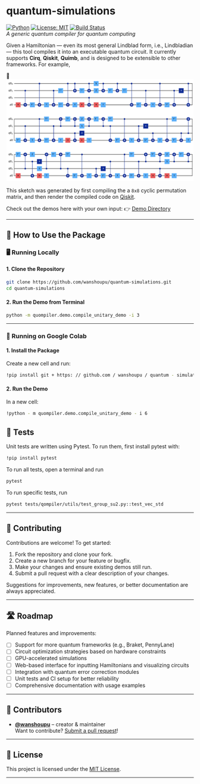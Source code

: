 # quantum-simulations

[![Python](https://img.shields.io/badge/Python-3.8%2B-blue)](https://www.python.org/)
[![License: MIT](https://img.shields.io/badge/License-MIT-yellow.svg)](LICENSE)
[![Build Status](https://img.shields.io/badge/build-passing-brightgreen)]()  
*A generic quantum compiler for quantum computing*

Given a Hamiltonian — even its most general Lindblad form, i.e., Lindbladian — this tool compiles it into an executable quantum circuit. It currently supports **Cirq**, **Qiskit**, **Quimb**,
and is designed to be extensible to other frameworks. For example,

📄 [![Circuit sketch compiled off an 8x8 cyclic unitary matrix](docs/qc_qiskit_sketch.png)](docs/qc_qiskit_sketch.pdf)

This sketch was generated by first compiling the a `8x8` cyclic permutation matrix, and then render the compiled code on [Qiskit](https://github.com/qiskit). 

Check out the demos here with your own input:
👉 [Demo Directory](https://github.com/wanshoupu/quantum-simulations/blob/main/quompiler/demo)

---

## 🚀 How to Use the Package

### 🖥️ Running Locally

#### 1. Clone the Repository

```bash
git clone https://github.com/wanshoupu/quantum-simulations.git
cd quantum-simulations
```

#### 2. Run the Demo from Terminal

```bash
python -m quompiler.demo.compile_unitary_demo -i 3
```

---

### 📓 Running on Google Colab

#### 1. Install the Package

Create a new cell and run:

```bash
!pip install git + https: // github.com / wanshoupu / quantum - simulations.git
```

#### 2. Run the Demo

In a new cell:

```bash
!python - m quompiler.demo.compile_unitary_demo - i 6
```
## 🧪 Tests
Unit tests are written using Pytest. To run them, first install pytest with:
```bash
!pip install pytest
```
To run all tests, open a terminal and run
```bash
pytest
```
To run specific tests, run
```bash
pytest tests/qompiler/utils/test_group_su2.py::test_vec_std
```
---

## 🤝 Contributing

Contributions are welcome! To get started:

1. Fork the repository and clone your fork.
2. Create a new branch for your feature or bugfix.
3. Make your changes and ensure existing demos still run.
4. Submit a pull request with a clear description of your changes.

Suggestions for improvements, new features, or better documentation are always appreciated.

---

## 🛣️ Roadmap

Planned features and improvements:

- [ ] Support for more quantum frameworks (e.g., Braket, PennyLane)
- [ ] Circuit optimization strategies based on hardware constraints
- [ ] GPU-accelerated simulations
- [ ] Web-based interface for inputting Hamiltonians and visualizing circuits
- [ ] Integration with quantum error correction modules
- [ ] Unit tests and CI setup for better reliability
- [ ] Comprehensive documentation with usage examples

---

## 👥 Contributors

- **[@wanshoupu](https://github.com/wanshoupu)** – creator & maintainer  
  Want to contribute? [Submit a pull request](https://github.com/wanshoupu/quantum-simulations/pulls)!

---

## 📄 License

This project is licensed under the [MIT License](LICENSE).

---
